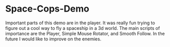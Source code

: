 # Space-Cops-Demo
Important parts of this demo are in the player. It was really fun trying to figure out a cool way to fly a spaceship in a 3d world.
The main scripts of importance are the Player, Simple Mouse Rotator, and Smooth Follow.
In the future I would like to improve on the enemies.
